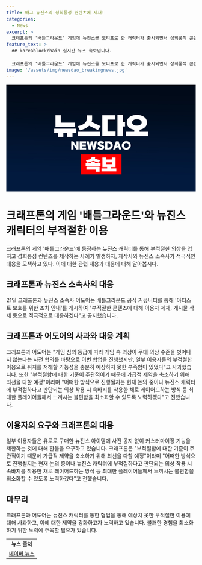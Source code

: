 ```yaml
---
title: 배그 뉴진스의 성희롱성 컨텐츠에 제재!
categories:
  - News
excerpt: >
  크래프톤의 '배틀그라운드' 게임에 뉴진스를 모티프로 한 캐릭터가 출시되면서 성희롱적 콘텐츠가 등장했다. 크래프톤과 뉴진스 소속사는 부적절한 콘텐츠에 대응하여 이용자 제재와 게시물 삭제 등을 약속했다. 그러나 일부 이용자들은 뉴진스 캐릭터에 논란을 일으키는 의상을 입히고 사진을 찍었는데, 이에 대한 대응이 이뤄지고 있다. 이로 인해 일부 이용자들은 환불 등을 요구하고 있는 상황이다. 크래프톤은 현재 이에 대한 논의가 진행 중이며, 향후 제약을 축소하고 플레이어들의 불편을 최소화하기 위해 노력할 것이라 밝혔다.
feature_text: >
  ## koreablockchain 실시간 뉴스 속보입니다.

  크래프톤의 '배틀그라운드' 게임에 뉴진스를 모티프로 한 캐릭터가 출시되면서 성희롱적 콘텐츠가 등장했다. 크래프톤과 뉴진스 소속사는 부적절한 콘텐츠에 대응하여 이용자 제재와 게시물 삭제 등을 약속했다. 그러나 일부 이용자들은 뉴진스 캐릭터에 논란을 일으키는 의상을 입히고 사진을 찍었는데, 이에 대한 대응이 이뤄지고 있다. 이로 인해 일부 이용자들은 환불 등을 요구하고 있는 상황이다. 크래프톤은 현재 이에 대한 논의가 진행 중이며, 향후 제약을 축소하고 플레이어들의 불편을 최소화하기 위해 노력할 것이라 밝혔다.
image: '/assets/img/newsdao_breakingnews.jpg'
---
```


<p><img src="/assets/img/newsdao_breakingnews.jpg" alt="koreablockchain 속보" /></p>

<h1>크래프톤의 게임 '배틀그라운드'와 뉴진스 캐릭터의 부적절한 이용</h1>

<p data-ke-size="size16">크래프톤의 게임 '배틀그라운드'에 등장하는 뉴진스 캐릭터를 통해 부적절한 의상을 입히고 성희롱성 컨텐츠를 제작하는 사례가 발생하자, 제작사와 뉴진스 소속사가 적극적인 대응을 모색하고 있다. 이에 대한 관련 내용과 대응에 대해 알아봅시다.</p>

<h2>크래프톤과 뉴진스 소속사의 대응</h2>

<p data-ke-size="size16">21일 크래프톤과 뉴진스 소속사 어도어는 배틀그라운드 공식 커뮤니티를 통해 '아티스트 보호를 위한 조치 안내'를 게시하여 "부적절한 콘텐츠에 대해 이용자 제재, 게시물 삭제 등으로 적극적으로 대응하겠다"고 공지했습니다.</p>

<h2>크래프톤과 어도어의 사과와 대응 계획</h2>

<p data-ke-size="size16">크래프톤과 어도어는 "게임 심의 등급에 따라 게임 속 의상이 무대 의상 수준을 벗어나지 않는다는 사전 협의를 바탕으로 이번 협업을 진행했지만, 일부 이용자들의 부적절한 이용으로 취지를 저해할 가능성을 충분히 예상하지 못한 부족함이 있었다"고 사과했습니다. 또한 "부적절함에 대한 기준이 주관적이기 때문에 가급적 제약을 축소하기 위해 최선을 다할 예정"이라며 "어떠한 방식으로 진행될지는 현재 논의 중이나 뉴진스 캐릭터에 부적절하다고 판단되는 의상 착용 시 속바지를 착용한 채로 레이어드하는 방식 등 최대한 플레이어들께서 느끼시는 불편함을 최소화할 수 있도록 노력하겠다"고 전했습니다.</p>

<h2>이용자의 요구와 크래프톤의 대응</h2>

<p data-ke-size="size16">일부 이용자들은 유로로 구매한 뉴진스 아이템에 사진 공지 없이 커스터마이징 기능을 제한하는 것에 대해 환불을 요구하고 있습니다. 크래프톤은 "부적절함에 대한 기준이 주관적이기 때문에 가급적 제약을 축소하기 위해 최선을 다할 예정"이라며 "어떠한 방식으로 진행될지는 현재 논의 중이나 뉴진스 캐릭터에 부적절하다고 판단되는 의상 착용 시 속바지를 착용한 채로 레이어드하는 방식 등 최대한 플레이어들께서 느끼시는 불편함을 최소화할 수 있도록 노력하겠다"고 전했습니다.</p>

<h2>마무리</h2>

<p data-ke-size="size16">크래프톤과 어도어는 뉴진스 캐릭터를 통한 협업을 통해 예상치 못한 부적절한 이용에 대해 사과하고, 이에 대한 제약을 강화하고자 노력하고 있습니다. 불쾌한 경험을 최소화하기 위한 노력에 주목할 필요가 있습니다.</p>

<table>
    <tr>
        <td style="text-align: center; height: 17px;"><b>뉴스 출처</b></td>
    </tr>
    <tr>
        <td style="text-align: center; height: 17px;"><a href="https://n.news.naver.com/article/032/0003074009" target="_blank" rel="noopener">네이버 뉴스</a></td>
    </tr>
</table>


